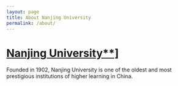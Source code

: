 ```yaml
---
layout: page
title: About Nanjing University
permalink: /about/
---
```


<h1><a href=http://www.nju.edu.cn/EN/)> Nanjing University**] </a> </h1>

Founded in 1902, Nanjing University is one of the oldest and most prestigious institutions of higher learning in China.

